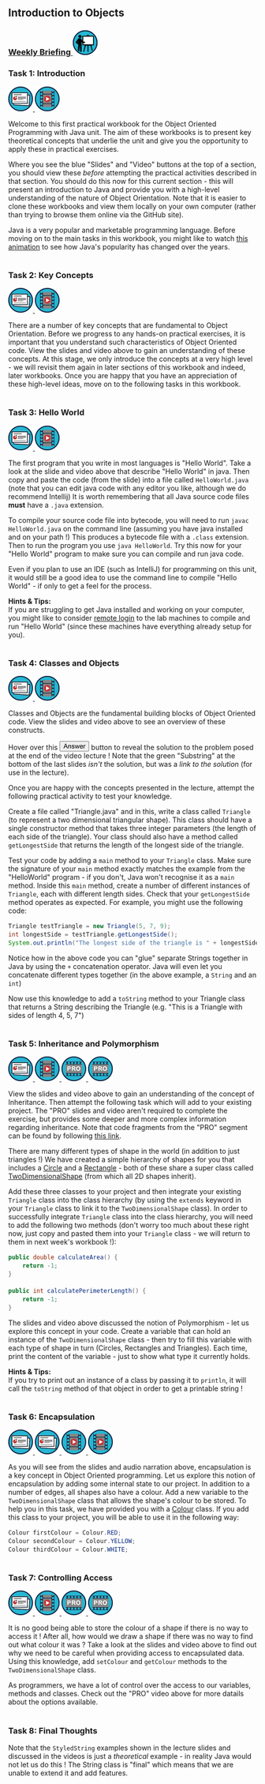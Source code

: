 ## Introduction to Objects
### <a href='https://web.microsoftstream.com/group/ae5b71e8-e396-438f-9f02-49f2682d64e6' target='_blank'> Weekly Briefing ![](../../resources/icons/briefing.png) </a>
### Task 1: Introduction
 <a href='01%20Introduction/slides/segment-1.pdf' target='_blank'> ![](../../resources/icons/slides.png) </a> <a href='01%20Introduction/video/segment-1.mp4' target='_blank'> ![](../../resources/icons/video.png) </a>

Welcome to this first practical workbook for the Object Oriented Programming with Java unit.
The aim of these workbooks is to present key theoretical concepts that underlie the unit and 
give you the opportunity to apply these in practical exercises.

Where you see the blue "Slides" and "Video" buttons at the top of a section, 
you should view these _before_ attempting the practical activities described in that section. 
You should do this now for this current section - this will present an introduction to
Java and provide you with a high-level understanding of the nature of Object Orientation.
Note that it is easier to clone these workbooks and view them locally on your own computer
(rather than trying to browse them online via the GitHub site).

Java is a very popular and marketable programming language. Before moving on to the
main tasks in this workbook, you might like to watch 
<a href="https://www.youtube.com/watch?v=Og847HVwRSI" target="_blank">this animation</a>
to see how Java's popularity has changed over the years.
  


# 
### Task 2: Key Concepts
 <a href='02%20Key%20Concepts/slides/segment-1.pdf' target='_blank'> ![](../../resources/icons/slides.png) </a> <a href='02%20Key%20Concepts/video/segment-1.mp4' target='_blank'> ![](../../resources/icons/video.png) </a>

There are a number of key concepts that are fundamental to Object Orientation. Before we progress to any hands-on practical exercises, it is important that you understand such characteristics of Object Oriented code. View the slides and video above to gain an understanding of these concepts. At this stage, we only introduce the concepts at a very high level - we will revisit them again in later sections of this workbook and indeed, later workbooks. Once you are happy that you have an appreciation of these high-level ideas, move on to the following tasks in this workbook.
  


# 
### Task 3: Hello World
 <a href='03%20Hello%20World/slides/segment-1.pdf' target='_blank'> ![](../../resources/icons/slides.png) </a> <a href='03%20Hello%20World/video/segment-1.mp4' target='_blank'> ![](../../resources/icons/video.png) </a>

The first program that you write in most languages is "Hello World". Take a look at the slide and video above that describe "Hello World" in java. Then copy and paste the code (from the slide) into a file called `HelloWorld.java` (note that you can edit java code with any editor you like, although we do recommend Intellij)
It is worth remembering that all Java source code files **must** have a `.java` extension.

To compile your source code file into bytecode, you will need to run `javac HelloWorld.java` on the command line (assuming you have java installed and on your path !) This produces a bytecode file with a `.class` extension. Then to run the program you use `java HelloWorld`. Try this now for your "Hello World" program to make sure you can compile and run java code.

Even if you plan to use an IDE (such as IntelliJ) for programming on this unit, it would still be a good idea to use the command line to compile "Hello World" - if only to get a feel for the process.  


**Hints & Tips:**  
If you are struggling to get Java installed and working on your computer, 
you might like to consider <a href="https://uob.sharepoint.com/sites/itservices/SitePages/fits-engineering-linux-ssh.aspx" target="_blank">remote login</a> to the lab machines to compile and run "Hello World" (since these machines have everything already setup for you).  


# 
### Task 4: Classes and Objects
 <a href='04%20Classes%20and%20Objects/slides/segment-1.pdf' target='_blank'> ![](../../resources/icons/slides.png) </a> <a href='04%20Classes%20and%20Objects/video/segment-1.mp4' target='_blank'> ![](../../resources/icons/video.png) </a>

Classes and Objects are the fundamental building blocks of Object Oriented code.
View the slides and video above to see an overview of these constructs.  

Hover over this <img src="answer.jpg" title="The substring is: 01" style="vertical-align:bottom" /> button
to reveal the solution to the problem posed at the end of the video lecture ! Note that the green "Substring"
at the bottom of the last slides _isn't_ the solution, but was a _link to the solution_ (for use in the lecture).

Once you are happy with the concepts presented in the lecture, attempt the following practical activity to test your knowledge.

Create a file called "Triangle.java" and in this, write a class called `Triangle` (to represent a two dimensional triangular shape). This class should have a single constructor method that takes three integer parameters (the length of each side of the triangle). Your class should also have a method called `getLongestSide` that returns the length of the longest side of the triangle.  


Test your code by adding a `main` method to your `Triangle` class. Make sure the signature of your `main` method exactly matches the example from the "HelloWorld" program - if you don't, Java won't recognise it as a `main` method. Inside this `main` method, create a number of different instances of `Triangle`, each with different length sides. Check that your `getLongestSide` method operates as expected. For example, you might use the following code:
``` java
Triangle testTriangle = new Triangle(5, 7, 9);
int longestSide = testTriangle.getLongestSide();
System.out.println("The longest side of the triangle is " + longestSide);
```

Notice how in the above code you can "glue" separate Strings together in Java by using the `+` concatenation operator.
Java will even let you concatenate different types together (in the above example, a `String` and an `int`)

Now use this knowledge to add a `toString` method to your Triangle class that returns a String describing the Triangle
(e.g. "This is a Triangle with sides of length 4, 5, 7")
  


# 
### Task 5: Inheritance and Polymorphism
 <a href='05%20Inheritance%20and%20Polymorphism/slides/segment-1.pdf' target='_blank'> ![](../../resources/icons/slides.png) </a> <a href='05%20Inheritance%20and%20Polymorphism/video/segment-1.mp4' target='_blank'> ![](../../resources/icons/video.png) </a> <a href='05%20Inheritance%20and%20Polymorphism/deep/segment-1.pdf' target='_blank'> ![](../../resources/icons/deep.png) </a> <a href='05%20Inheritance%20and%20Polymorphism/deep/segment-1.mp4' target='_blank'> ![](../../resources/icons/deep.png) </a>

View the slides and video above to gain an understanding of the concept of Inheritance. Then attempt the following task which will add to your existing project. The "PRO" slides and video aren't required to complete the exercise, but provides some deeper and more complex information regarding inheritance.
Note that code fragments from the "PRO" segment can be found by following <a href="pro-code.zip" target="_blank">this link</a>.

There are many different types of shape in the world (in addition to just triangles !) We have created a simple hierarchy of shapes for you that includes a <a href="code/Circle.java" target="_blank">Circle</a> and a <a href="code/Rectangle.java" target="_blank">Rectangle</a> - both of these share a super class called
<a href="code/TwoDimensionalShape.java" target="_blank">TwoDimensionalShape</a> (from which all 2D shapes inherit).

Add these three classes to your project and then integrate your existing `Triangle` class into the class hierarchy (by using the `extends` keyword in your `Triangle` class to link it to the `TwoDimensionalShape` class). In order to successfully integrate `Triangle` class into the class hierarchy, you will need to add the following two methods (don't worry too much about these right now, just copy and pasted them into your `Triangle` class - we will return to them in next week's workbook !):

```java
public double calculateArea() {
    return -1;
}

public int calculatePerimeterLength() {
    return -1;
}

```

The slides and video above discussed the notion of Polymorphism - let us explore this concept in your code. Create a variable that can hold an instance of the `TwoDimensionalShape` class - then try to fill this variable with each type of shape in turn (Circles, Rectangles and Triangles). Each time, print the content of the variable - just to show what type it currently holds.  


**Hints & Tips:**  
If you try to print out an instance of a class by passing it to `println`, it will call the `toString` method of that object in order to get a printable string !  


# 
### Task 6: Encapsulation
 <a href='06%20Encapsulation/slides/segment-1.pdf' target='_blank'> ![](../../resources/icons/slides.png) </a> <a href='06%20Encapsulation/slides/segment-2.pdf' target='_blank'> ![](../../resources/icons/slides.png) </a> <a href='06%20Encapsulation/video/segment-1.mp4' target='_blank'> ![](../../resources/icons/video.png) </a> <a href='06%20Encapsulation/video/segment-2.mp4' target='_blank'> ![](../../resources/icons/video.png) </a>

As you will see from the slides and audio narration above, encapsulation is a key concept in Object Oriented programming. Let us explore this notion of encapsulation by adding some internal state to our project. In addition to a number of edges, all shapes also have a colour. Add a new variable to the `TwoDimensionalShape` class that allows the shape's colour to be stored. To help you in this task, we have provided you with a <a href="code/Colour.java" target="_blank">Colour</a> class. If you add this class to your project, you will be able to use it in the following way:
```java
Colour firstColour = Colour.RED;
Colour secondColour = Colour.YELLOW;
Colour thirdColour = Colour.WHITE;
```
  


# 
### Task 7: Controlling Access
 <a href='07%20Controlling%20Access/slides/segment-1.pdf' target='_blank'> ![](../../resources/icons/slides.png) </a> <a href='07%20Controlling%20Access/video/segment-1.mp4' target='_blank'> ![](../../resources/icons/video.png) </a> <a href='07%20Controlling%20Access/deep/segment-1.pdf' target='_blank'> ![](../../resources/icons/deep.png) </a> <a href='07%20Controlling%20Access/deep/segment-1.mp4' target='_blank'> ![](../../resources/icons/deep.png) </a>

It is no good being able to store the colour of a shape if there is no way to access it ! After all, how would we draw a shape if there was no way to find out what colour it was ? Take a look at the slides and video above to find out why we need to be careful when providing access to encapsulated data. Using this knowledge, add `setColour` and `getColour` methods to the `TwoDimensionalShape` class.

As programmers, we have a lot of control over the access to our variables, methods and classes. Check out the "PRO" video above for more datails about the options available.
  


# 
### Task 8: Final Thoughts


Note that the `StyledString` examples shown in the lecture slides and discussed in the videos is just a _theoretical_ example - in reality Java would not let us do this ! The String class is "final" which means that we are unable to extend it and add features.  


# 
